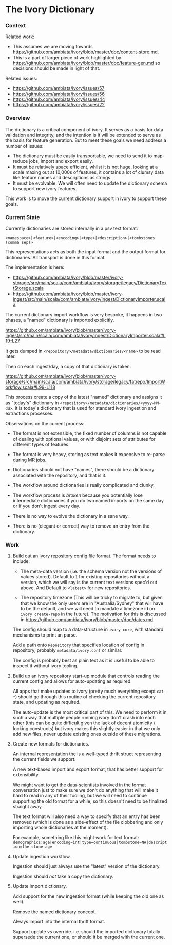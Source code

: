 The Ivory Dictionary
====================

### Context

Related work:

 - This assumes we are moving towards <https://github.com/ambiata/ivory/blob/master/doc/content-store.md>.
 - This is a part of larger piece of work highlighted by <https://github.com/ambiata/ivory/blob/master/doc/feature-gen.md> so decisions should be made in light of that.

Related issues:

 - <https://github.com/ambiata/ivory/issues/57>
 - <https://github.com/ambiata/ivory/issues/56>
 - <https://github.com/ambiata/ivory/issues/44>
 - <https://github.com/ambiata/ivory/issues/22>

### Overview

The dictionary is a critical component of ivory. It serves as a basis
for data validation and integrity, and the intention is it will be
extended to serve as the basis for feature generation. But to meet these
goals we need address a number of issues:
 - The dictionary must be easily transportable, we need to send it to
   map-reduce jobs, import and export easily.
 - It must be relatively space efficient, whilst it is not huge, looking
   at a scale maxing out at 10,000s of features, it contains a lot of
   clumsy data like feature names and descriptions as strings.
 - It must be evolvable. We will often need to update the dictionary schema
   to support new ivory features.

This work is to move the current dictionary support in ivory to support these
goals.


### Current State

Currently dictionaries are stored internally in a psv text format:

```
<namespace>|<feature>|<encoding>|<type>|<description>|<tombstones (comma sep)>
```

This representations acts as both the input format and the output
format for dictionaries. All transport is done in this format.

The implementation is here:
 - <https://github.com/ambiata/ivory/blob/master/ivory-storage/src/main/scala/com/ambiata/ivory/storage/legacy/DictionaryTextStorage.scala>
 - <https://github.com/ambiata/ivory/blob/master/ivory-ingest/src/main/scala/com/ambiata/ivory/ingest/DictionaryImporter.scala>

The current dictionary import workflow is very bespoke, it happens in two
phases, a "named" dictionary is imported explicitly.

<https://github.com/ambiata/ivory/blob/master/ivory-ingest/src/main/scala/com/ambiata/ivory/ingest/DictionaryImporter.scala#L19-L27>

It gets dumped in `<repository>/metadata/dictionaries/<name>` to be read later.

Then on each ingest/day, a copy of that dictionary is taken:

<https://github.com/ambiata/ivory/blob/master/ivory-storage/src/main/scala/com/ambiata/ivory/storage/legacy/fatrepo/ImportWorkflow.scala#L99-L118>

This process create a copy of the latest "named" dictionary and assigns it
as "today's" dictionary in `<repository>/metadata/dictionaries/<yyyy-MM-dd>`.
It is today's dictionary that is used for standard ivory ingestion and
extractions processes.

Observations on the current process:
 - The format is not extensible, the fixed number of columns is not capable
   of dealing with optional values, or with disjoint sets of attributes for
   different types of features.

 - The format is very heavy, storing as text makes it expensive to re-parse
   during MR jobs.

 - Dictionaries should not have "names", there should be a dictionary
   associated with the repository, and that is it.

 - The workflow around dictionaries is really complicated and clunky.

 - The workflow process is _broken_ because you potentially lose
   intermediate dictionaries if you do two named imports on the same
   day or if you don't ingest every day.

 - There is no way to evolve the dictionary in a sane way.

 - There is no (elegant or correct) way to remove an entry from the dictionary.


### Work

1. Build out an ivory repository config file format. The format needs to
   include:
   - The meta-data version (i.e. the schema version not the versions of values stored).
     Default to `1` for existing repositories without a version, which we will say
     is the current text versions spec'd out above. And Default to `<latest>` for
     new repositories.

   - The repository timezone (This will be tricky to migrate to, but given that we
     know the only users are in "Australia/Sydney" that will have to be the default,
     and we will need to mandate a timezone id on `ivory create-repo` in the future).
     The motivation for this is discussed in <https://github.com/ambiata/ivory/blob/master/doc/dates.md>.

   The config should map to a data-structure in `ivory-core`, with standard mechanisms
   to print an parse.

   Add a path onto `Repository` that specifies location of config in
   repository, probably `metadata/ivory.conf` or similar.

   The config is probably best as plain text as it is useful to be able to
   inspect it without ivory tooling.


2. Build up an ivory repository start-up module that controls reading
   the current config and allows for auto-updating as required.

   All apps that make updates to ivory (pretty much everything except `cat-*`)
   should go through this routine of checking the current repository state,
   and updating as required.

   The auto-update is the most critical part of this. We need to perform
   it in such a way that multiple people running ivory don't crash into
   each other (this can be quite difficult given the lack of decent
   atomicity / locking constructs) but ivory makes this slightly easier
   in that we only add new files, never update existing ones outside of
   these migrations.


3. Create new formats for dictionaries.

   An internal representation the is a well-typed thrift struct
   representing the current fields we support.

   A new text-based import and export format, that has better
   support for extensibility.

   We might want to get the data-scientists involved in the format
   conversation just to make sure we don't do anything that will
   make it hard to read in any of their tooling, but we will need
   to continue supporting the old format for a while, so this doesn't
   need to be finalized straight away.

   The text format will also need a way to specify that an entry has
   been removed (which is done as a side-effect of the file clobbering
   and only importing whole dictionaries at the moment).

   For example, something like this might work for text format:
  `demographics:age|encoding=int|type=continuous|tombstone=NA|description=the stone age`


4. Update ingestion workflow.

   Ingestion should just always use the "latest" version of the dictionary.

   Ingestion should _not_ take a copy the dictionary.


5. Update import dictionary.

   Add support for the new ingestion format (while keeping the old one as well).

   Remove the named dictionary concept.

   Always import into the internal thrift format.

   Support update vs override. i.e. should the imported dictionary totally
   supersede the current one, or should it be merged with the current one.
